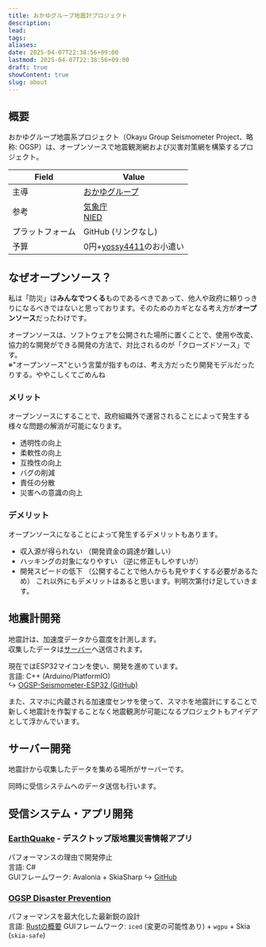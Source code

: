 ```yaml
---
title: おかゆグループ地震計プロジェクト
description: 
lead: 
tags: 
aliases: 
date: 2025-04-07T22:38:56+09:00
lastmod: 2025-04-07T22:38:56+09:00
draft: true
showContent: true
slug: about
---
```

## 概要
おかゆグループ地震系プロジェクト（Okayu Group Seismometer Project、略称: OGSP）は、オープンソースで地震観測網および災害対策網を構築するプロジェクト。

| Field    | Value                                                           |
| -------- | --------------------------------------------------------------- |
| 主導       | [おかゆグループ](../おかゆグループ.md)                                        |
| 参考       | [気象庁](https://www.jma.go.jp)<br>[NIED](https://www.bosai.go.jp) |
| プラットフォーム | GitHub (リンクなし)                                                  |
| 予算       | 0円+[yossy4411](../../私について.md)のお小遣い                             |

## なぜオープンソース？
私は「防災」は**みんなでつくる**ものであるべきであって、他人や政府に頼りっきりになるべきではないと思っております。そのためのカギとなる考え方が**オープンソース**だったわけです。

オープンソースは、ソフトウェアを公開された場所に置くことで、使用や改変、協力的な開発ができる開発の方法で、対比されるのが「クローズドソース」です。  
※"オープンソース"という言葉が指すものは、考え方だったり開発モデルだったりする。ややこしくてごめんね
### メリット
オープンソースにすることで、政府組織外で運営されることによって発生する様々な問題の解消が可能になります。
- 透明性の向上
- 柔軟性の向上
- 互換性の向上
- バグの削減
- 責任の分散
- 災害への意識の向上
### デメリット
オープンソースになることによって発生するデメリットもあります。
- 収入源が得られない （開発資金の調達が難しい）
- ハッキングの対象になりやすい （逆に修正もしやすいが）
- 開発スピードの低下 （公開することで他人からも見やすくする必要があるため）
これ以外にもデメリットはあると思います。判明次第付け足していきます。

## 地震計開発
地震計は、加速度データから震度を計測します。  
収集したデータは[サーバー](#サーバー開発)へ送信されます。

現在ではESP32マイコンを使い、開発を進めています。  
言語: C++ (Arduino/PlatformIO)  
↪ [OGSP-Seismometer-ESP32 (GitHub)](https://github.com/yossy4411/ogsp-seismometer-esp32)



また、スマホに内蔵される加速度センサを使って、スマホを地震計にすることで新しく地震計を作製することなく地震観測が可能になるプロジェクトもアイデアとして浮かんでいます。
## サーバー開発
地震計から収集したデータを集める場所がサーバーです。

同時に受信システムへのデータ送信も行います。

## 受信システム・アプリ開発
### [EarthQuake](GUI/EarthQuake/EarthQuake.desktop.md) - デスクトップ版地震災害情報アプリ
パフォーマンスの理由で開発停止  
言語: C#  
GUIフレームワーク: Avalonia + SkiaSharp
↪ [GitHub](https://github.com/yossy4411/EarthQuake)
### [OGSP Disaster Prevention](GUI/OGSP%20Disaster%20Prevention.md)
パフォーマンスを最大化した最新鋭の設計  
 言語: [Rustの概要](../../develop/Knowledge/lang/Rust/Rustの概要.md)
 GUIフレームワーク: `iced` (変更の可能性あり) + `wgpu` + Skia (`skia-safe`)